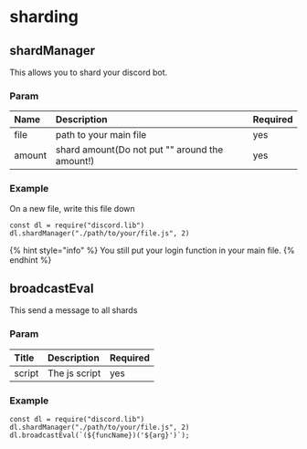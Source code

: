 # sharding

## shardManager

This allows you to shard your discord bot.

### Param

| Name | Description | Required |
| :--- | :--- | :--- |
| file | path to your main file | yes |
| amount | shard amount\(Do not put "" around the amount!\) | yes |

### Example

On a new file, write this file down

```text
const dl = require("discord.lib")
dl.shardManager("./path/to/your/file.js", 2)
```

{% hint style="info" %}
You still put your login function in your main file.
{% endhint %}

## broadcastEval

This send a message to all shards

### Param

| Title | Description | Required |
| :--- | :--- | :--- |
| script | The js script | yes |

### Example

```text
const dl = require("discord.lib")
dl.shardManager("./path/to/your/file.js", 2)
dl.broadcastEval(`(${funcName})('${arg}')`);
```

